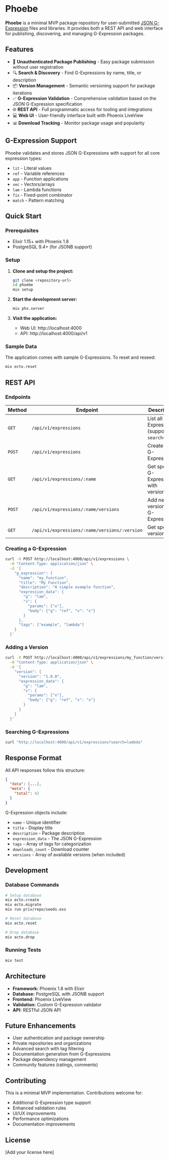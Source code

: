 # Phoebe

**Phoebe** is a minimal MVP package repository for user-submitted [JSON G-Expression](https://github.com/json-g/json_ge_lib) files and libraries. It provides both a REST API and web interface for publishing, discovering, and managing G-Expression packages.

## Features

- 🚀 **Unauthenticated Package Publishing** - Easy package submission without user registration
- 🔍 **Search & Discovery** - Find G-Expressions by name, title, or description
- 📦 **Version Management** - Semantic versioning support for package iterations
- ✅ **G-Expression Validation** - Comprehensive validation based on the JSON G-Expression specification
- 🌐 **REST API** - Full programmatic access for tooling and integrations
- 💻 **Web UI** - User-friendly interface built with Phoenix LiveView
- 📊 **Download Tracking** - Monitor package usage and popularity

## G-Expression Support

Phoebe validates and stores JSON G-Expressions with support for all core expression types:
- `lit` - Literal values
- `ref` - Variable references
- `app` - Function applications
- `vec` - Vectors/arrays
- `lam` - Lambda functions
- `fix` - Fixed-point combinator
- `match` - Pattern matching

## Quick Start

### Prerequisites

- Elixir 1.15+ with Phoenix 1.8
- PostgreSQL 9.4+ (for JSONB support)

### Setup

1. **Clone and setup the project:**
   ```bash
   git clone <repository-url>
   cd phoebe
   mix setup
   ```

2. **Start the development server:**
   ```bash
   mix phx.server
   ```

3. **Visit the application:**
   - Web UI: http://localhost:4000
   - API: http://localhost:4000/api/v1

### Sample Data

The application comes with sample G-Expressions. To reset and reseed:

```bash
mix ecto.reset
```

## REST API

### Endpoints

| Method | Endpoint | Description |
|--------|----------|-------------|
| `GET` | `/api/v1/expressions` | List all G-Expressions (supports `?search=term`) |
| `POST` | `/api/v1/expressions` | Create new G-Expression |
| `GET` | `/api/v1/expressions/:name` | Get specific G-Expression with versions |
| `POST` | `/api/v1/expressions/:name/versions` | Add new version to G-Expression |
| `GET` | `/api/v1/expressions/:name/versions/:version` | Get specific version |

### Creating a G-Expression

```bash
curl -X POST http://localhost:4000/api/v1/expressions \
  -H "Content-Type: application/json" \
  -d '{
    "g_expression": {
      "name": "my_function",
      "title": "My Function",
      "description": "A simple example function",
      "expression_data": {
        "g": "lam",
        "v": {
          "params": ["x"],
          "body": {"g": "ref", "v": "x"}
        }
      },
      "tags": ["example", "lambda"]
    }
  }'
```

### Adding a Version

```bash
curl -X POST http://localhost:4000/api/v1/expressions/my_function/versions \
  -H "Content-Type: application/json" \
  -d '{
    "version": {
      "version": "1.0.0",
      "expression_data": {
        "g": "lam",
        "v": {
          "params": ["x"],
          "body": {"g": "ref", "v": "x"}
        }
      }
    }
  }'
```

### Searching G-Expressions

```bash
curl "http://localhost:4000/api/v1/expressions?search=lambda"
```

## Response Format

All API responses follow this structure:

```json
{
  "data": [...],
  "meta": {
    "total": 42
  }
}
```

G-Expression objects include:
- `name` - Unique identifier
- `title` - Display title
- `description` - Package description
- `expression_data` - The JSON G-Expression
- `tags` - Array of tags for categorization
- `downloads_count` - Download counter
- `versions` - Array of available versions (when included)

## Development

### Database Commands

```bash
# Setup database
mix ecto.create
mix ecto.migrate
mix run priv/repo/seeds.exs

# Reset database
mix ecto.reset

# Drop database
mix ecto.drop
```

### Running Tests

```bash
mix test
```

## Architecture

- **Framework:** Phoenix 1.8 with Elixir
- **Database:** PostgreSQL with JSONB support
- **Frontend:** Phoenix LiveView
- **Validation:** Custom G-Expression validator
- **API:** RESTful JSON API

## Future Enhancements

- User authentication and package ownership
- Private repositories and organizations
- Advanced search with tag filtering
- Documentation generation from G-Expressions
- Package dependency management
- Community features (ratings, comments)

## Contributing

This is a minimal MVP implementation. Contributions welcome for:
- Additional G-Expression type support
- Enhanced validation rules
- UI/UX improvements
- Performance optimizations
- Documentation improvements

## License

[Add your license here]
